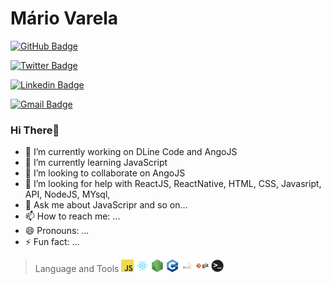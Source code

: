 # Mário Varela

[![GitHub Badge](https://img.shields.io/badge/-mariovarela99-1ca0f1?style=flat-square&labelColor=1ca0f1&logo=github&logoColor=white&link=https://github.com/mariovarela99)](https://github.com/mariovarela99)
  
[![Twitter Badge](https://img.shields.io/badge/-@MrioVarela4-1ca0f1?style=flat-square&labelColor=1ca0f1&logo=twitter&logoColor=white&link=https://twitter.com/MrioVarela4)](https://twitter.com/MrioVarela4)

[![Linkedin Badge](https://img.shields.io/badge/-mariovarela99-blue?style=flat-square&logo=Linkedin&logoColor=white&link=https://www.linkedin.com/in/m%C3%A1rio-varela-0215321bb/)](https://www.linkedin.com/in/m%C3%A1rio-varela-0215321bb/) 

[![Gmail Badge](https://img.shields.io/badge/-marioteixeiravarela@gmail.com-c14438?style=flat-square&logo=Gmail&logoColor=white&link=mailto:marioteixeiravarela@gmail.com)](mailto:marioteixeiravarela@gmail.com)

### Hi There👋


- 🔭 I’m currently working on DLine Code and AngoJS
- 🌱 I’m currently learning JavaScript
- 👯 I’m looking to collaborate on AngoJS
- 🤔 I’m looking for help with ReactJS, ReactNative, HTML, CSS, Javasript, API, NodeJS, MYsql, 
- 💬 Ask me about JavaScripr and so on...
- 📫 How to reach me: ...
- 😄 Pronouns: ...
- ⚡ Fun fact: ...


> Language and Tools
<code><img height="20" src="https://raw.githubusercontent.com/github/explore/80688e429a7d4ef2fca1e82350fe8e3517d3494d/topics/javascript/javascript.png"></code>
<code><img height="20" src="https://raw.githubusercontent.com/github/explore/80688e429a7d4ef2fca1e82350fe8e3517d3494d/topics/react/react.png"></code>
<code><img height="20" src="https://raw.githubusercontent.com/github/explore/80688e429a7d4ef2fca1e82350fe8e3517d3494d/topics/nodejs/nodejs.png"></code>
<code><img height="20" src="https://raw.githubusercontent.com/github/explore/80688e429a7d4ef2fca1e82350fe8e3517d3494d/topics/cpp/cpp.png"></code>
<code><img height="20" src="https://raw.githubusercontent.com/github/explore/80688e429a7d4ef2fca1e82350fe8e3517d3494d/topics/mysql/mysql.png"></code>
<code><img height="20" src="https://raw.githubusercontent.com/github/explore/80688e429a7d4ef2fca1e82350fe8e3517d3494d/topics/git/git.png"></code>
<code><img height="20" src="https://raw.githubusercontent.com/github/explore/80688e429a7d4ef2fca1e82350fe8e3517d3494d/topics/terminal/terminal.png"></code>


